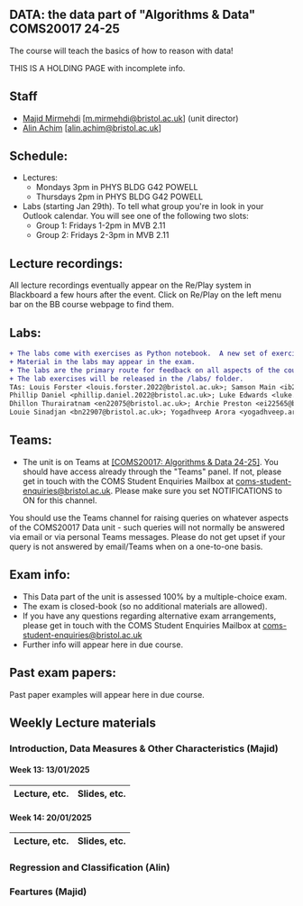 ## DATA: the data part of "Algorithms & Data" COMS20017 24-25
The course will teach the basics of how to reason with data!


THIS IS A HOLDING PAGE with incomplete info.
<!--- to add colour!
```diff
- text in red
+ text in green
! text in orange
# text in gray
@@ text in purple (and bold)@@
```
-->

## Staff

- [Majid Mirmehdi](http://people.cs.bris.ac.uk/~majid/) [m.mirmehdi@bristol.ac.uk]  (unit director)
- [Alin Achim](https://amachim.blogs.bristol.ac.uk/) [alin.achim@bristol.ac.uk]

## Schedule:
* Lectures:
  - Mondays 3pm in PHYS BLDG G42 POWELL
  - Thursdays 2pm in PHYS BLDG G42 POWELL
* Labs (starting Jan 29th).  To tell what group you're in look in your Outlook calendar.  You will see one of the following two slots:
  - Group 1: Fridays 1-2pm in MVB 2.11
  - Group 2: Fridays 2-3pm in MVB 2.11

## Lecture recordings:
All lecture recordings eventually appear on the Re/Play system in Blackboard a few hours after the event. Click on Re/Play on the left menu bar on the BB course webpage to find them.

## Labs:
```diff
+ The labs come with exercises as Python notebook.  A new set of exercises will be released every _TWO_ weeks.
+ Material in the labs may appear in the exam.
+ The labs are the primary route for feedback on all aspects of the course, including lectures, any problem sheets and exams, not just the labs!
+ The lab exercises will be released in the /labs/ folder.
TAs: Louis Forster <louis.forster.2022@bristol.ac.uk>; Samson Main <ib21231@bristol.ac.uk>;
Phillip Daniel <phillip.daniel.2022@bristol.ac.uk>; Luke Edwards <luke.edwards.2022@bristol.ac.uk>;
Dhillon Thurairatnam <en22075@bristol.ac.uk>; Archie Preston <ei22565@bristol.ac.uk>;
Louie Sinadjan <bn22907@bristol.ac.uk>; Yogadhveep Arora <yogadhveep.arora@bristol.ac.uk>
```

## Teams:
* The unit is on Teams at [[COMS20017: Algorithms & Data 24-25]](https://teams.microsoft.com/l/team/19%3AC3pt4BfooTltDJ9rfiA7YLVVMK39ksdRN9t3H6R9EQQ1%40thread.tacv2/conversations?groupId=7cdfd411-53c6-47a6-8bab-44073d5c6fb4&tenantId=b2e47f30-cd7d-4a4e-a5da-b18cf1a4151b).  You should have access already through the "Teams" panel.  If not, please get in touch with the COMS Student Enquiries Mailbox at coms-student-enquiries@bristol.ac.uk. Please make sure you set NOTIFICATIONS to ON for this channel.

You should use the Teams channel for raising queries on whatever aspects of the COMS20017 Data unit - such queries will not normally be answered via email or via personal Teams messages. Please do not get upset if your query is not answered by email/Teams when on a one-to-one basis.

## Exam info:
* This Data part of the unit is assessed 100% by a multiple-choice exam.
* The exam is closed-book (so no additional materials are allowed).
* If you have any questions regarding alternative exam arrangements, please get in touch with the COMS Student Enquiries Mailbox at coms-student-enquiries@bristol.ac.uk
* Further info will appear here in due course.

## Past exam papers:
Past paper examples will appear here in due course.
<!-- | 21/22 | [pdf](/Past_Exams/main_2122_answers.pdf) | 5,7,10,17,18,19,20 |
| 22/23 | [pdf](/Past_Exams/main_2223_answers.pdf) | 2,3,8 |
Important notes:
* We rejigged the course content a bit last year, and also again this year, so some questions are no longer relevant.  These questions are in the "Questions to IGNORE!" column.
-->

## Weekly Lecture materials


### Introduction, Data Measures & Other Characteristics (Majid)


#### Week 13: 13/01/2025
| Lecture, etc. |  Slides, etc. |
| ------- | ------ |

#### Week 14: 20/01/2025
| Lecture, etc. | Slides, etc. |
| ------- | ------ |


### Regression and Classification (Alin)

### Feartures (Majid)
